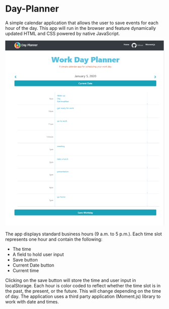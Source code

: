 # Day-Planner
A simple calendar application that allows the user to save events for each hour of the day. This app will run in the browser and feature dynamically updated HTML and CSS powered by native JavaScript.

![](/images/home.PNG)

The app displays standard business hours (9 a.m. to 5 p.m.). Each time slot represents one hour and contain the following:

* The time
* A field to hold user input
* Save button
* Current Date button
* Current time

Clicking on the save button will store the time and user input in localStorage.
Each hour is color coded to reflect whether the time slot is in the past, the present, or the future. This will change depending on the time of day.
The application uses a third party application (Moment.js) library to work with date and times. 
